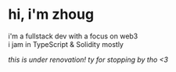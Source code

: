 # hi, i'm zhoug

i'm a fullstack dev with a focus on web3  
i jam in TypeScript & Solidity mostly
  
_this is under renovation! ty for stopping by tho <3_
